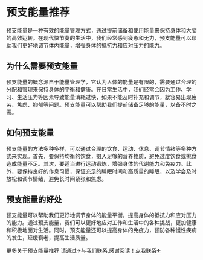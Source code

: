 # 预支能量推荐

预支能量是一种有效的能量管理方式，通过提前储备和使用能量来保持身体和大脑的高效运转。在现代快节奏的生活中，我们经常感到疲惫和无力，预支能量可以帮助我们更好地调节体内能量，增强身体的抵抗力和应对压力的能力。

## 为什么需要预支能量

预支能量的概念源自于能量管理学，它认为人体的能量是有限的，需要通过合理的分配和管理来保持身体的平衡和健康。在日常生活中，我们经常会因为工作、学习、生活压力等因素导致能量消耗过快，如果不能及时补充和调节，就容易出现疲劳、焦虑、抑郁等问题。预支能量可以帮助我们提前储备足够的能量，以备不时之需。

## 如何预支能量

预支能量的方法多种多样，可以通过合理的饮食、运动、休息、调节情绪等多种方式来实现。首先，要保持均衡的饮食，摄入足够的营养物质，避免过度饮食或挑食造成能量不足。其次，要适当进行运动锻炼，增强身体的代谢能力和免疫力。此外，要保持良好的作息习惯，保证充足的睡眠时间和高质量的睡眠，以及学会及时放松和调节情绪，避免长时间紧张和焦虑。

## 预支能量的好处

预支能量可以帮助我们更好地调节身体的能量平衡，提高身体的抵抗力和应对压力的能力。通过预支能量，我们可以更好地应对工作和生活中的各种挑战，更加健康和积极地面对生活。同时，预支能量还可以提高身体的免疫力，预防各种慢性疾病的发生，延缓衰老，提高生活质量。

更多关于预支能量推荐 请通过✈与我们联系,感谢阅读！[点我联系✈](https://dev.G208.com)